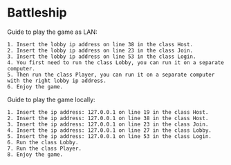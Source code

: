 # Battleship

Guide to play the game as LAN:

    1. Insert the lobby ip address on line 38 in the class Host.
    2. Insert the lobby ip address on line 23 in the class Join.
    3. Insert the lobby ip address on line 53 in the class Login.
    4. You first need to run the class Lobby, you can run it on a separate computer.
    5. Then run the class Player, you can run it on a separate computer with the right lobby ip address.
    6. Enjoy the game.

Guide to play the game locally:

    1. Insert the ip address: 127.0.0.1 on line 19 in the class Host.
    2. Insert the ip address: 127.0.0.1 on line 38 in the class Host.
    3. Insert the ip address: 127.0.0.1 on line 23 in the class Join.
    4. Insert the ip address: 127.0.0.1 on line 27 in the class Lobby.
    5. Insert the ip address: 127.0.0.1 on line 53 in the class Login.
    6. Run the class Lobby.
    7. Run the class Player.
    8. Enjoy the game.
